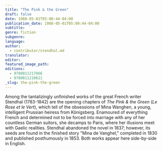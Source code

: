 ```yaml
---
title: "The Pink & the Green"
draft: false
date: 1988-05-01T05:00:44-04:00
publication_date: 1988-05-01T05:00:44-04:00
subtitle:
genre: fiction
subgenre:
language:
author:
  - contributor/stendhal.md
translator:
editor:
featured_image_path:
editions:
  - 9780811217866
  - 9780811210621
_slug: the-pink-the-green
---
```


Among the tantalizingly unfinished works of the great French writer Stendhal (1783-1842) are the opening chapters of _The Pink & the Green_ (_Le Rose et le Vert_), which tell of the obsessions of Mina Wanghen, a young, intelligent Prussian heiress from Königsberg. Enamoured of everything French and determined not to be forced into marriage with any of her countless German suitors, she decamps to Paris, where her illusions meet with Gaelic realities. Stendhal abandoned the novel in 1837; however, its seeds are found in the finished story "Mina de Vanghel," completed in 1830 and published posthumously in 1853\. Both works appear here side-by-side in English.

